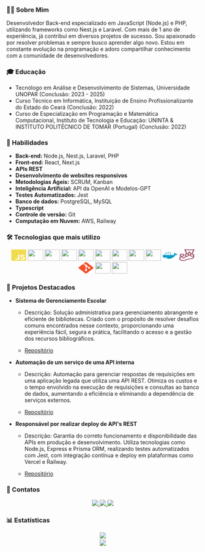 ### 👨‍💻 Sobre Mim

Desenvolvedor Back-end especializado em JavaScript (Node.js) e PHP, utilizando frameworks como Nest.js e Laravel. Com mais de 1 ano de experiência, já contribuí em diversos projetos de sucesso. Sou apaixonado por resolver problemas e sempre busco aprender algo novo. Estou em constante evolução na programação e adoro compartilhar conhecimento com a comunidade de desenvolvedores.

### 🎓 Educação

- Tecnólogo em Análise e Desenvolvimento de Sistemas, Universidade UNOPAR (Conclusão: 2023 - 2025)
- Curso Técnico em Informática, Instituição de Ensino Profissionalizante do Estado do Ceará (Conclusão: 2022)
- Curso de Especialização em Programação e Matemática Computacional, Instituto de Tecnologia e Educação: UNINTA & INSTITUTO POLITÉCNICO DE TOMAR (Portugal) (Conclusão: 2022)

### 👾 Habilidades

- **Back-end:** Node.js, Nest.js, Laravel, PHP
- **Front-end:** React, Next.js
- **APIs REST**
- **Desenvolvimento de websites responsivos**
- **Metodologias Ágeis:** SCRUM, Kanban
- **Inteligência Artificial:** API da OpenAI e Modelos-GPT
- **Testes Automatizados:** Jest
- **Banco de dados:** PostgreSQL, MySQL
- **Typescript**
- **Controle de versão:** Git
- **Computação em Nuvem:** AWS, Railway

### 🛠️ Tecnologias que mais utilizo

<div align="center"> 
  <img src="https://raw.githubusercontent.com/devicons/devicon/master/icons/javascript/javascript-plain.svg" height="30" width="40">
  <img src="https://cdn.jsdelivr.net/gh/devicons/devicon/icons/nodejs/nodejs-original.svg" height="30" width="40">
  <img src="https://cdn.jsdelivr.net/gh/devicons/devicon/icons/nestjs/nestjs-original.svg" height="30" width="40">
  <img src="https://cdn.jsdelivr.net/gh/devicons/devicon/icons/laravel/laravel-original.svg" height="30" width="40">
  <img src="https://cdn.jsdelivr.net/gh/devicons/devicon/icons/php/php-original.svg" height="30" width="40">
  <img src="https://cdn.jsdelivr.net/gh/devicons/devicon/icons/react/react-original.svg" height="30" width="40">
  <img src="https://cdn.jsdelivr.net/gh/devicons/devicon/icons/nextjs/nextjs-original.svg" height="30" width="40">
  <img src="https://cdn.jsdelivr.net/gh/devicons/devicon/icons/postgresql/postgresql-original.svg" height="30" width="40">
  <img src="https://cdn.jsdelivr.net/gh/devicons/devicon/icons/mysql/mysql-original.svg" height="30" width="40">
  <img src="https://raw.githubusercontent.com/devicons/devicon/master/icons/docker/docker-plain.svg" height="30" width="40">
  <img src="https://raw.githubusercontent.com/devicons/devicon/master/icons/jest/jest-plain.svg" height="30" width="40">
  <img src="https://raw.githubusercontent.com/devicons/devicon/master/icons/git/git-original.svg" height="30" width="40">
  <img src="https://cdn.jsdelivr.net/gh/devicons/devicon/icons/amazonwebservices/amazonwebservices-original-wordmark.svg" height="30" width="40">
  <img src="https://cdn.jsdelivr.net/gh/devicons/devicon@latest/icons/railway/railway-original.svg" height="30" width="40">
</div>

### 🚀 Projetos Destacados

- **Sistema de Gerenciamento Escolar**
  
  - Descrição: Solução administrativa para gerenciamento abrangente e eficiente de bibliotecas. Criado com o propósito de resolver desafios comuns encontrados nesse contexto, proporcionando uma experiência fácil, segura e prática, facilitando o acesso e a gestão dos recursos bibliográficos.
    
  - [Repositório](https://github.com/Kayke-Ti/SIBI_V2)
 
- **Automação de um serviço de uma API interna**

  - Descrição: Automação para gerenciar respostas de requisições em uma aplicação legada que utiliza uma API REST. Otimiza os custos e o tempo envolvido na execução de requisições e consultas ao banco de dados, aumentando a eficiência e eliminando a dependência de serviços externos.
 
  - [Repositório](https://github.com/Kayke-Ti/SIBI_V2/tree/main/api)

- **Responsável por realizar deploy de API's REST**

  - Descrição: Garantia do correto funcionamento e disponibilidade das APIs em produção e desenvolvimento. Utiliza tecnologias como Node.js, Express e Prisma ORM, realizando testes automatizados com Jest, com integração contínua e deploy em plataformas como Vercel e Railway.
    
   - [Repositório](https://github.com/Kayke-Ti/SIBI_V2/tree/main/api)
 
### 📧 Contatos

<div align="center"> 
  <a href="https://instagram.com/kaykee_bl?igshid=ZDdkNTZiNTM=" target="_blank">
    <img src="https://img.shields.io/badge/-Instagram-%23E4405F?style=for-the-badge&logo=instagram&logoColor=white" target="_blank">
  </a>
  <a href="mailto:kaykeloiola@gmail.com">
    <img src="https://img.shields.io/badge/-Gmail-%23333?style=for-the-badge&logo=gmail&logoColor=white" target="_blank">
  </a>
  <a href="https://www.linkedin.com/in/kayke-barbosa-loiola-15a96023a" target="_blank">
    <img src="https://img.shields.io/badge/-LinkedIn-%230077B5?style=for-the-badge&logo=linkedin&logoColor=white" target="_blank">
  </a> 
</div>

### 📊 Estatísticas

<div align="center">
  <img src="https://github-readme-stats.vercel.app/api?username=kaykeeb3&show_icons=true&theme=dark">
  <br>
  <img src="https://github-readme-stats.vercel.app/api/top-langs/?username=kaykeeb3&layout=compact&theme=dark&hide=html,css,sass,ejs,scss,hack,ruby,c,shell,typescript">
</div>
